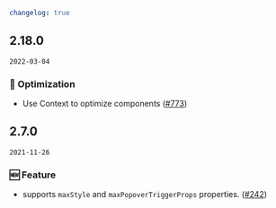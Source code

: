 ```yaml
changelog: true
```

## 2.18.0

`2022-03-04`

### 💎 Optimization

- Use Context to optimize components ([#773](https://github.com/arco-design/arco-design-vue/pull/773))


## 2.7.0

`2021-11-26`

### 🆕 Feature

- supports `maxStyle` and `maxPopoverTriggerProps` properties. ([#242](https://github.com/arco-design/arco-design-vue/pull/242))

